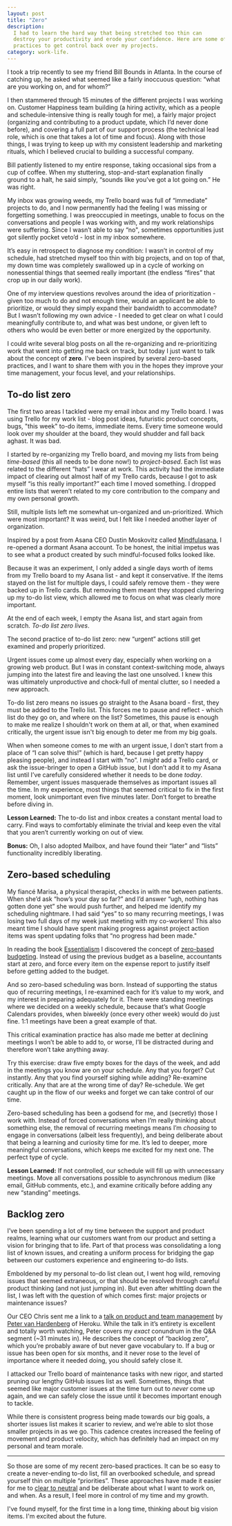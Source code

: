```yaml
---
layout: post
title: "Zero"
description:
  I had to learn the hard way that being stretched too thin can
  destroy your productivity and erode your confidence. Here are some of my new
  practices to get control back over my projects.
category: work-life.
---
```


I took a trip recently to see my friend Bill Bounds in Atlanta. In the course
of catching up, he asked what seemed like a fairly inoccuous question: “what
are you working on, and for whom?”

I then stammered through 15 minutes of the different projects I was working on.
Customer Happiness team building (a hiring activity, which as a people and
schedule-intensive thing is really tough for me), a fairly major project
(organizing and contributing to a product update, which I’d never done before),
and covering a full part of our support process (the technical lead role, which
is one that takes a lot of time and focus). Along with those things, I was
trying to keep up with my consistent leadership and marketing rituals, which I
believed crucial to building a successful company.

Bill patiently listened to my entire response, taking occasional sips from a
cup of coffee. When my stuttering, stop-and-start explanation finally ground to
a halt, he said simply, “sounds like you’ve got a lot going on.” He was right.

My inbox was growing weeds, my Trello board was full of “immediate” projects to
do, and I now permanently had the feeling I was missing or forgetting
something. I was preoccupied in meetings, unable to focus on the conversations
and people I was working with, and my work relationships were suffering.  Since
I wasn’t able to say “no", sometimes opportunities just got silently pocket
veto’d - lost in my inbox somewhere.

It’s easy in retrospect to diagnose my condition: I wasn’t in control of my
schedule, had stretched myself too thin with big projects, and on top of that,
my down time was completely swallowed up in a cycle of working on nonessential
things that seemed really important (the endless “fires” that crop up in our
daily work).

One of my interview questions revolves around the idea of prioritization -
given too much to do and not enough time, would an applicant be able to
prioritize, or would they simply expand their bandwidth to accommodate? But I
wasn’t following my own advice - I needed to get clear on what I could
meaningfully contribute to, and what was best undone, or given left to others
who would be even better or more energized by the opportunity.

I could write several blog posts on all the re-organizing and re-prioritizing
work that went into getting me back on track, but today I just want to talk
about the concept of **zero**. I’ve been inspired by several zero-based
practices, and I want to share them with you in the hopes they improve your
time management, your focus level, and your relationships.

## To-do list zero

The first two areas I tackled were my email inbox and my Trello board. I was
using Trello for my work list - blog post ideas, futuristic product concepts,
bugs, "this week" to-do items, immediate items. Every time someone would look
over my shoulder at the board, they would shudder and fall back aghast. It was
bad.

I started by re-organizing my Trello board, and moving my lists from being
*time-based* (this all needs to be done now!) to *project-based*. Each list was
related to the different “hats” I wear at work. This activity had the immediate
impact of clearing out almost half of my Trello cards, because I got to ask
myself “is this really important?” each time I moved something. I dropped
entire lists that weren’t related to my core contribution to the company and my
own personal growth.

Still, multiple lists left me somewhat un-organized and un-prioritized.  Which
were most important? It was weird, but I felt like I needed another layer of
organization.

Inspired by a post from Asana CEO Dustin Moskovitz called
[Mindfulasana](https://medium.com/bridge-collection/mindful-sana-e5932912d1df),
I re-opened a dormant Asana account. To be honest, the initial impetus was to
see what a product created by such mindful-focused folks looked like.

Because it was an experiment, I only added a single days worth of items from my
Trello board to my Asana list - and kept it conservative. If the items stayed
on the list for multiple days, I could safely remove them - they were backed up
in Trello cards. But removing them meant they stopped cluttering up my to-do
list view, which allowed me to focus on what was clearly more important.

At the end of each week, I empty the Asana list, and start again from scratch.
*To-do list zero lives*.

The second practice of to-do list zero: new “urgent” actions still get examined
and properly prioritized.

Urgent issues come up almost every day, especially when working on a growing
web product. But I was in constant context-switching
mode, always jumping into the latest fire and leaving the last one unsolved. I
knew this was ultimately unproductive and chock-full of mental clutter, so I
needed a new approach.

To-do list zero means no issues go straight to the Asana board - first, they
must be added to the Trello list. This forces me to pause and reflect - which
list do they go on, and where on the list? Sometimes, this pause is enough to
make me realize I shouldn't work on them at all, or that, when examined
critically, the urgent issue isn't big enough to deter me from my big goals.

When when someone comes to me with an urgent issue, I don’t start from a place
of “I can solve this!” (which is hard, because I get pretty happy pleasing
people), and instead I start with “no”. I *might* add a Trello card, or ask the
issue-bringer to open a GitHub issue, but I don’t add it to my Asana list until
I’ve carefully considered whether it needs to be done *today*. Remember, urgent
issues masquerade themselves as important issues all the time. In my
experience, most things that seemed critical to fix in the first moment, look
unimportant even five minutes later. Don’t forget to breathe before diving in.

**Lesson Learned:** The to-do list and inbox creates a constant mental load to
carry. Find ways to comfortably eliminate the trivial and keep even the vital
that you aren’t currently working on out of view.

**Bonus:** Oh, I also adopted Mailbox, and have found their “later” and “lists”
functionality incredibly liberating.





## Zero-based scheduling


My fiancé Marisa, a physical therapist, checks in with me between patients.
When she’d ask “how’s your day so far?” and I’d answer “ugh, nothing has gotten
done yet” she would push further, and helped me identify my scheduling
nightmare. I had said “yes” to so many recurring meetings, I was losing two full
days of my week just meeting with my co-workers! This also meant time I should
have spent making progress against project action items was spent updating
folks that “no progress had been made."

In reading the book [Essentialism](http://www.amazon.com/Essentialism-The-Disciplined-Pursuit-Less/dp/0804137382)
I discovered the concept of [zero-based budgeting](http://www.bain.com/publications/articles/management-tools-zero-based-budgeting.aspx).
Instead of using the previous budget as a baseline, accountants start at zero,
and force every item on the expense report to justify itself before getting
added to the budget.

And so zero-based scheduling was born. Instead of supporting the status quo of
recurring meetings, I re-examined each for it’s value to my work, and my
interest in preparing adequately for it. There were standing meetings where we
decided on a weekly schedule, because that’s what Google Calendars provides,
when biweekly (once every other week) would do just fine. 1:1 meetings have
been a great example of that.

This critical examination practice has also made me better at declining
meetings I won’t be able to add to, or worse, I’ll be distracted during and
therefore won’t take anything away.

Try this exercise: draw five empty boxes for the days of the week, and add in
the meetings you know are on your schedule. Any that you forget? Cut instantly.
Any that you find yourself sighing while adding? Re-examine critically. Any
that are at the wrong time of day? Re-schedule. We get caught up in the flow of
our weeks and forget we can take control of our time.

Zero-based scheduling has been a godsend for me, and (secretly) those I work
with. Instead of forced conversations when I’m really thinking about something
else, the removal of recurring meetings means I’m *choosing* to engage in
conversations (albeit less frequently), and being deliberate about that being
a learning and curiosity time for me. It’s led to deeper, more meaningful
conversations, which keeps me excited for my next one. The perfect type of
cycle.

**Lesson Learned:** If not controlled, our schedule will fill up with
unnecessary meetings. Move all conversations possible to asynchronous medium
(like email, GitHub comments, etc.), and examine critically before adding any
new “standing” meetings.



## Backlog zero


I’ve been spending a lot of my time between the support and product realms,
learning what our customers want from our product and setting a vision for
bringing that to life. Part of that process was consolidating a long list of
known issues, and creating a uniform process for bridging the gap between our
customers experience and engineering to-do lists.

Emboldened by my personal to-do list clean out, I went hog wild, removing
issues that seemed extraneous, or that should be resolved through careful
product thinking (and not just jumping in). But even after whittling down the
list, I was left with the question of which comes first: major projects or
maintenance issues?

Our CEO Chris sent me a link to a [talk on product and team management](http://www.heavybit.com/library/video/2014-01-14-peter-van-hardenberg) 
by [Peter van Hardenberg](http://twitter.com/pvh) of Heroku. While the talk in 
it’s entirety is excellent and totally worth watching, Peter covers my *exact*
conundrum in the Q&A segment (~31 minutes in). He describes the concept of
“backlog zero”, which you’re probably aware of but never gave vocabulary to. If
a bug or issue has been open for six months, and it never rose to the level of
importance where it needed doing, you should safely close it.

I attacked our Trello board of maintenance tasks with new rigor, and started
pruning our lengthy GitHub issues list as well. Sometimes, things that seemed
like major customer issues at the time turn out to *never* come up again, and
we can safely close the issue until it becomes important enough to tackle.

While there is consistent progress being made towards our big goals, a shorter
issues list makes it scarier to review, and we’re able to slot those smaller
projects in as we go. This cadence creates increased the feeling of movement
and product velocity, which has definitely had an impact on my personal and
team morale.


---


So those are some of my recent zero-based practices. It can be so easy to
create a never-ending to-do list, fill an overbooked schedule, and spread
yourself thin on multiple “priorities”. These approaches have made it easier
for me to [clear to neutral](http://www.asianefficiency.com/habits/clearing-to-neutral/)
and be deliberate about what I want to work on, and when. As a result, I feel
more in control of my time and my growth.

I've found myself, for the first time in a long time, thinking about big vision
items. I'm excited about the future.
